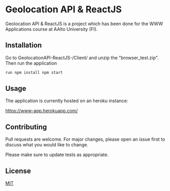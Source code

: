 # Geolocation API & ReactJS

Geolocation API & ReactJS is a project which has been done for the WWW Applications course at AAlto University (FI).

## Installation

Go to GeolocationAPI-ReactJS-/Client/ and unzip the "browser_test.zip". Then run the application

```bash
run npm install npm start
```

## Usage

The application is currently hosted on an heroku instance:

https://www-app.herokuapp.com/

## Contributing
Pull requests are welcome. For major changes, please open an issue first to discuss what you would like to change.

Please make sure to update tests as appropriate.

## License
[MIT](https://choosealicense.com/licenses/mit/)
